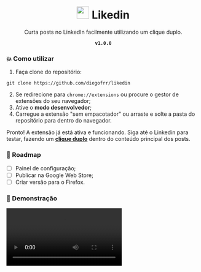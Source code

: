 <div align='center'>
<h1>
<img width='32' src="https://user-images.githubusercontent.com/56923620/219518854-cb03aa8d-7ae3-40fa-88b1-81ca7329088b.svg" />
Likedin<br/>
</h1>
Curta posts no LinkedIn facilmente utilizando um clique duplo.

<b>`v1.0.0`</b>

</div>

### 💥 Como utilizar

1) Faça clone do repositório:
```
git clone https://github.com/diegofrr/likedin
```

2) Se redirecione para `chrome://extensions` ou procure o gestor de extensões do seu navegador;
3) Ative o <b>modo desenvolvedor</b>;
4) Carregue a extensão "sem empacotador" ou arraste e solte a pasta do repositório para dentro do navegador.

Pronto! A extensão já está ativa e funcionando. Siga até o Linkedin para testar, fazendo um <b><ins>clique duplo</ins></b> dentro do conteúdo principal dos posts.

### 🚀 Roadmap
- [ ] Painel de configuração;
- [ ] Publicar na Google Web Store;
- [ ] Criar versão para o Firefox.

### 🤏 Demonstração

<video src="https://user-images.githubusercontent.com/56923620/219525692-31d7bc97-9378-4cf4-9eec-08976dadc9e4.mp4"/>
